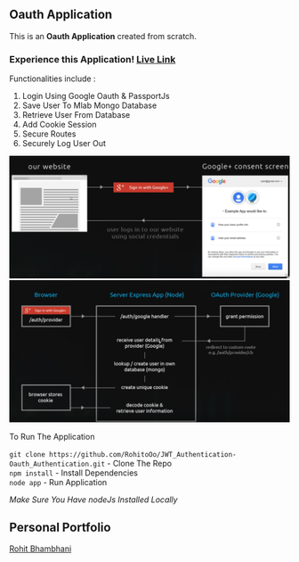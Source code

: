 ## Oauth Application

This is an  **Oauth Application** created from scratch.

### Experience this Application!  [Live Link ](https://gentle-cove-28403.herokuapp.com)

Functionalities include :

1. Login Using Google Oauth & PassportJs
2. Save User To Mlab Mongo Database
3. Retrieve User From Database
4. Add Cookie Session 
5. Secure Routes
6. Securely Log User Out 

![Image](screen_shot.png)
![Image](screen_shot_1.png)

To Run The Application

`git clone https://github.com/RohitoOo/JWT_Authentication-Oauth_Authentication.git` - Clone The Repo  <br>
`npm install` - Install Dependencies <br>
`node app` - Run Application

*Make Sure You Have nodeJs Installed Locally*

Personal Portfolio
-------------------

[Rohit Bhambhani](http://rohito.com)